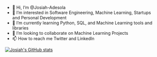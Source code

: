 - 👋 Hi, I’m @Josiah-Adesola
- 👀 I’m interested in Software Engineering, Machine Learning, Startups and Personal Development
- 🌱 I’m currently learning Python, SQL, and Machine Learning tools and libraries 
- 💞️ I’m looking to collaborate on Machine Learning Projects
- 📫 How to reach me Twitter and Linkedln

<!---
Josiah-Adesola/Josiah-Adesola is a ✨ special ✨ repository because its `README.md` (this file) appears on your GitHub profile.
You can click the Preview link to take a look at your changes.
--->
[![Josiah's GitHub stats](https://github-readme-stats.vercel.app/api?username=Josiah-Adesola)](https://github.com/Josiah-Adesola/github-readme-stats)
